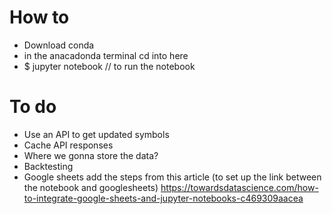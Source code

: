 # How to

* Download conda
* in the anacadonda terminal cd into here
* $ jupyter notebook // to run the notebook

# To do

* Use an API to get updated symbols 
* Cache API responses
* Where we gonna store the data?
* Backtesting
* Google sheets add the steps from this article (to set up the link between the notebook and googlesheets) https://towardsdatascience.com/how-to-integrate-google-sheets-and-jupyter-notebooks-c469309aacea
